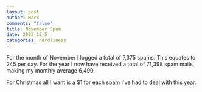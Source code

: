 ```yaml
--- 
layout: post
author: Mark
comments: "false"
title: November Spam
date: 2003-12-5
categories: nerdliness
---
```

For the month of November I logged a total of 7,375 spams. This equates to 245 per day. For the year I now have received a total of 71,398 spam mails, making my monthly average 6,490.

For Christmas all I want is a $1 for each spam I've had to deal with this year.
